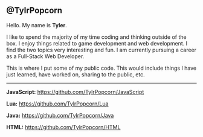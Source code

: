 @TylrPopcorn
-----
Hello. My name is **Tyler**. 

I like to spend the majority of my time coding and thinking outside of the box. I enjoy things related to game development and web development. I find the two topics very interesting and fun. I am currently pursuing a career as a Full-Stack Web Developer.


This is where I put some of my public code. This would include things I have just learned,
have worked on, sharing to the public, etc.

----
**JavaScript:**
  https://github.com/TylrPopcorn/JavaScript
  
 
**Lua:**
   https://github.com/TylrPopcorn/Lua
   
**Java:**
   https://github.com/TylrPopcorn/Java

**HTML:**
  https://github.com/TylrPopcorn/HTML
